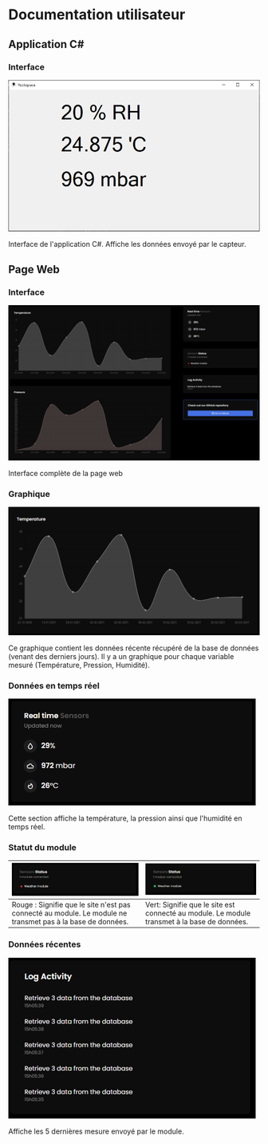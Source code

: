 # Documentation utilisateur

## Application C#

### Interface

![Mesure du capteur](https://raw.githubusercontent.com/julesstahli/Yoctopuce/master/documentation/img/CapterData.PNG)

Interface de l'application C#. Affiche les données envoyé par le capteur.



## Page Web

### Interface

![Interface](https://raw.githubusercontent.com/julesstahli/Yoctopuce/master/documentation/img/AllPage.PNG)

Interface complète de la page web



### Graphique

![Graphique](https://raw.githubusercontent.com/julesstahli/Yoctopuce/master/documentation/img/DataGraphic.PNG)

Ce graphique contient les données récente récupéré de la base de données (venant des derniers jours). Il y a un graphique pour chaque variable mesuré (Température, Pression, Humidité).



### Données en temps réel

![Données en temps réel](https://raw.githubusercontent.com/julesstahli/Yoctopuce/master/documentation/img/RealTimeData.PNG)

Cette section affiche la température, la pression ainsi que l'humidité en temps réel.



### Statut du module

| ![Status du module rouge](https://raw.githubusercontent.com/julesstahli/Yoctopuce/master/documentation/img/StatusModule.PNG)              | ![Status du module vert](https://raw.githubusercontent.com/julesstahli/Yoctopuce/master/documentation/img/StatusGreen.PNG)                |
| ------------------------------------------------------------ | ------------------------------------------------------------ |
| Rouge : Signifie que le site n'est pas connecté au module. Le module ne transmet pas à la base de données. | Vert: Signifie que le site est connecté au module. Le module transmet à la base de données. |



### Données récentes

![](https://raw.githubusercontent.com/julesstahli/Yoctopuce/master/documentation/img/LastReads.PNG)

Affiche les 5 dernières mesure envoyé par le module.
